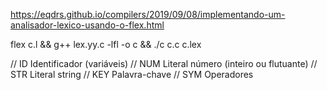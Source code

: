 https://eqdrs.github.io/compilers/2019/09/08/implementando-um-analisador-lexico-usando-o-flex.html

flex c.l && g++ lex.yy.c -lfl -o c && ./c c.c c.lex

//  ID      Identificador  (variáveis)
//  NUM     Literal número (inteiro ou flutuante)
//  STR     Literal string 
//  KEY     Palavra-chave
//  SYM     Operadores

